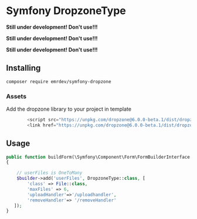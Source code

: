 # Symfony DropzoneType

**Still under development! Don't use!!!**

**Still under development! Don't use!!!**

**Still under development! Don't use!!!**

## Installing

`composer require emrdev/symfony-dropzone`


### Assets
Add the dropzone library to your project in template
```js
        <script src="https://unpkg.com/dropzone@6.0.0-beta.1/dist/dropzone-min.js"></script>
        <link href="https://unpkg.com/dropzone@6.0.0-beta.1/dist/dropzone.css" rel="stylesheet" type="text/css" />
```

## Usage
```php
public function buildForm(\Symfony\Component\Form\FormBuilderInterface $builder, array $options)
{ 

    // userFiles is OneToMany
    $builder->add('userFiles', DropzoneType::class, [
        'class' => File::class,
        'maxFiles' => 6,
        'uploadHandler'=>'/uploadhandler',
        'removeHandler'=> '/removeHandler'
   ]);
}
```
